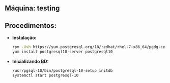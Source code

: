 Máquina: testing
----------------

Procedimentos:
--------------

* **Instalação:**
  ```bash
  rpm -Uvh https://yum.postgresql.org/10/redhat/rhel-7-x86_64/pgdg-centos10-10-2.noarch.rpm
  yum install postgresql10-server postgresql10
  ```

* **Inicializando BD:**
  ```bash
  /usr/pgsql-10/bin/postgresql-10-setup initdb
  systemctl start postgresql-10
  ```
